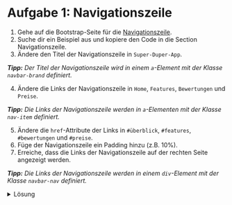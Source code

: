 # Aufgabe 1: Navigationszeile

1. Gehe auf die Bootstrap-Seite für die [Navigationszeile](https://getbootstrap.com/docs/5.0/components/navbar/).
2. Suche dir ein Beispiel aus und kopiere den Code in die Section Navigationszeile.
3. Ändere den Titel der Navigationszeile in `Super-Duper-App`.

_**Tipp:** Der Titel der Navigationszeile wird in einem `a`-Element mit der Klasse `navbar-brand` definiert._

4. Ändere die Links der Navigationszeile in `Home`, `Features`, `Bewertungen` und `Preise`.

_**Tipp:** Die Links der Navigationszeile werden in `a`-Elementen mit der Klasse `nav-item` definiert._

5. Ändere die `href`-Attribute der Links in `#überblick`, `#features`, `#bewertungen` und `#preise`.
6. Füge der Navigationszeile ein Padding hinzu (z.B. 10%).
7. Erreiche, dass die Links der Navigationszeile auf der rechten Seite angezeigt werden.

_**Tipp:** Die Links der Navigationszeile werden in einem `div`-Element mit der Klasse `navbar-nav` definiert._

<details>
<summary>Lösung</summary>

#### index.html

```html
<nav class="navbar navbar-expand-lg">
  <!-- Hier spezifizieren wir den Titel der Navigationszeile -->
  <a class="navbar-brand" href="#">Super-Duper-App</a>

  <!-- Hier spezifizieren wir den Button, der die Navigationszeile ein- und ausblendet -->
  <button
    class="navbar-toggler"
    type="button"
    data-toggle="collapse"
    data-target="#navbarSections"
  >
    <span class="navbar-toggler-icon"></span>
  </button>

  <div class="collapse navbar-collapse" id="navbarSections">
    <div class="navbar-nav">
      <!-- Hier spezifizieren wir die einzelnen Navigationsbereiche -->
      <a class="nav-item nav-link" href="#überblick">Home</a>
      <a class="nav-item nav-link" href="#features">Features</a>
      <a class="nav-item nav-link" href="#bewertungen">Bewertungen</a>
      <a class="nav-item nav-link" href="#preise">Preise</a>
    </div>
  </div>
</nav>
```

#### style.css

```css
#navbar {
  padding: 0 10%;
}

.navbar-nav {
  margin-left: auto;
}
```

</details>

